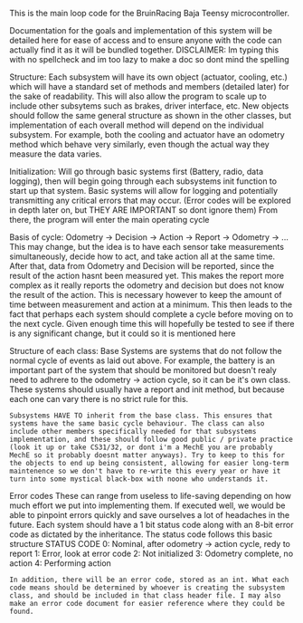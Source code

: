 This is the main loop code for the BruinRacing Baja Teensy microcontroller.

Documentation for the goals and implementation of this system will be detailed here for ease of access and to ensure anyone with the code can actually find it as it will be bundled together.
DISCLAIMER: Im typing this with no spellcheck and im too lazy to make a doc so dont mind the spelling

Structure:
Each subsystem will have its own object (actuator, cooling, etc.) which will have a standard set of methods and members (detailed later) for the sake of readability. This will also allow the program to scale up to include other subsytems such as brakes, driver interface, etc. New objects should follow the same general structure as shown in the other classes, but implementation of each overall method will depend on the individual subsystem. For example, both the cooling and actuator have an odometry method which behave very similarly, even though the actual way they measure the data varies.

Initialization:
Will go through basic systems first (Battery, radio, data logging), then will begin going through each subsystems init function to start up that system. Basic systems will allow for logging and potentially transmitting any critical errors that may occur. (Error codes will be explored in depth later on, but THEY ARE IMPORTANT so dont ignore them) From there, the program will enter the main operating cycle

Basis of cycle:
Odometry -> Decision -> Action -> Report -> Odometry -> ...
This may change, but the idea is to have each sensor take measurements simultaneously, decide how to act, and take action all at the same time. After that, data from Odometry and Decision will be reported, since the result of the action hasnt been measured yet. This makes the report more complex as it really reports the odometry and decision but does not know the result of the action. This is necessary however to keep the amount of time between measurement and action at a minimum. 
    This then leads to the fact that perhaps each system should complete a cycle before moving on to the next cycle. Given enough time this will hopefully be tested to see if there is any significant change, but it could so it is mentioned here

Structure of each class:
    Base Systems are systems that do not follow the normal cycle of events as laid out above. For example, the battery is an important part of the system that should be monitored but doesn't realy need to adhrere to the odometry -> action cycle, so it can be it's own class. These systems should usually have a report and init method, but because each one can vary there is no strict rule for this.

    Subsystems HAVE TO inherit from the base class. This ensures that systems have the same basic cycle behaviour. The class can also include other members specifically needed for that subsystems implementation, and these should follow good public / private practice (look it up or take CS31/32, or dont i'm a MechE you are probably MechE so it probably doesnt matter anyways). Try to keep to this for the objects to end up being consistent, allowing for easier long-term maintenence so we don't have to re-write this every year or have it turn into some mystical black-box with noone who understands it.

Error codes
    These can range from useless to life-saving depending on how much effort we put into implementing them. If executed well, we would be able to pinpoint errors quickly and save ourselves a lot of headaches in the future.
    Each system should have a 1 bit status code along with an 8-bit error code as dictated by the inheritance. The status code follows this basic structure
    STATUS CODE
    0: Nominal, after odometry -> action cycle, redy to report
    1: Error, look at error code
    2: Not initialized
    3: Odometry complete, no action
    4: Performing action

    In addition, there will be an error code, stored as an int. What each code means should be determined by whoever is creating the subsystem class, and should be included in that class header file. I may also make an error code document for easier reference where they could be found.